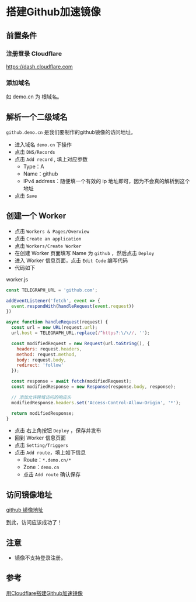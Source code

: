 # 搭建Github加速镜像

## 前置条件

### 注册登录 Cloudflare

https://dash.cloudflare.com

### 添加域名

如 demo.cn 为 根域名。

## 解析一个二级域名

`github.demo.cn` 是我们要制作的github镜像的访问地址。

- 进入域名 `demo.cn` 下操作
- 点击 `DNS/Records`
- 点击 `Add record` , 填上对应参数
  - Type：A
  - Name：github
  - IPv4 address：随便填一个有效的 ip 地址即可，因为不会真的解析到这个地址
- 点击 `Save`

## 创建一个 Worker

- 点击 `Workers & Pages/Overview`
- 点击 `Create an application`
- 点击 `Workers/Create Worker`
- 在创建 Worker 页面填写 Name 为 `github` ，然后点击 `Deploy`
- 进入 Worker 信息页面，点击 `Edit Code` 编写代码
- 代码如下

worker.js
```js
const TELEGRAPH_URL = 'github.com';

addEventListener('fetch', event => {
  event.respondWith(handleRequest(event.request))
})

async function handleRequest(request) {
  const url = new URL(request.url);
  url.host = TELEGRAPH_URL.replace(/^https?:\/\//, '');

  const modifiedRequest = new Request(url.toString(), {
    headers: request.headers,
    method: request.method,
    body: request.body,
    redirect: 'follow'
  });

  const response = await fetch(modifiedRequest);
  const modifiedResponse = new Response(response.body, response);

  // 添加允许跨域访问的响应头
  modifiedResponse.headers.set('Access-Control-Allow-Origin', '*');

  return modifiedResponse;
}
```

- 点击 右上角按钮 `Deploy` ，保存并发布
- 回到 Worker 信息页面
- 点击 `Setting/Triggers`
- 点击 `Add route`，填上如下信息
  - Route：`*.demo.cn/*`
  - Zone：`demo.cn`
  - 点击 `Add route` 确认保存

## 访问镜像地址

[github 镜像地址](https://github.demo.cn)

到此，访问应该成功了！

## 注意

- 镜像不支持登录注册。

## 参考

[用Cloudflare搭建Github加速镜像](https://zhuanlan.zhihu.com/p/687822231)